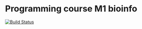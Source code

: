 # Programming course M1 bioinfo

[![Build Status](https://travis-ci.org/vlanore/prog_m1_bioinfo.svg?branch=master)](https://travis-ci.org/vlanore/prog_m1_bioinfo)
